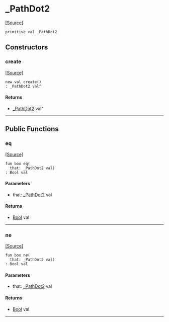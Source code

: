 # _PathDot2
<span class="source-link">[[Source]](src/files/path.md#L5)</span>
```pony
primitive val _PathDot2
```

## Constructors

### create
<span class="source-link">[[Source]](src/files/path.md#L5)</span>


```pony
new val create()
: _PathDot2 val^
```

#### Returns

* [_PathDot2](files-_PathDot2.md) val^

---

## Public Functions

### eq
<span class="source-link">[[Source]](src/files/path.md#L6)</span>


```pony
fun box eq(
  that: _PathDot2 val)
: Bool val
```
#### Parameters

*   that: [_PathDot2](files-_PathDot2.md) val

#### Returns

* [Bool](builtin-Bool.md) val

---

### ne
<span class="source-link">[[Source]](src/files/path.md#L6)</span>


```pony
fun box ne(
  that: _PathDot2 val)
: Bool val
```
#### Parameters

*   that: [_PathDot2](files-_PathDot2.md) val

#### Returns

* [Bool](builtin-Bool.md) val

---

